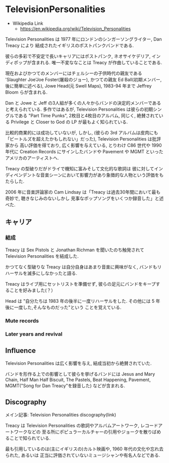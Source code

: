 # TelevisionPersonalities
* Wikipedia Link
    * https://en.wikipedia.org/wiki/Television_Personalities

Television Personalities は 1977 年にロンドンのシンガーソングライター, Dan Treacy により
結成されたイギリスのポストパンクバンドである.

彼らの多彩で不安定で長いキャリアにはポストパンク, ネオサイケデリア, インディポップが含まれる.
唯一不変ななことは Treacy が作曲していることである.

現在およびかつてのメンバーにはチェルシーの子供時代の親友である 'Slaughter Joe'Joe Foster(屠殺のジョー),
かつての親友 Ed Ball(初期メンバー, 後に簡単に述べる), Jowe Head(元 Swell Maps), 1983-94 年まで Jeffrey Bloom
らが含まれる.

Dan と Jowe と Jeff の3人組が多くの人々からバンドの決定的メンバーであると考えられている.
多作ではあるが, Television Personalities は彼らの初期シングルである "Part Time Punks", 2枚目と4枚目のアルバム,
同じく, 絶賛されている Privilege と Closer to God の LP が最もよく知られている.

比較的商業的には成功していないが, しかし,
(彼らの 3rd アルバムは皮肉にも「ビートルズを超えたかもしれない」だった), Television Personalities は批評家から
高い評価を得ており, 広く影響を与えている, とりわけ C86 世代や 1990 年代に Creation Records にサインしたバンドや
Pavement や  MGMT といったアメリカのアーティストへ.

Treacy の型破りだがドライで機知に富みそして文化的な歌詞は
彼に対してインディペンデントな音楽シーンにおいて影響力があり象徴的な人物という評価をもたらした.

2006 年に音楽評論家の Cam Lindsay は「Treacy は過去30年間において最も奇妙で, 聴きなじみのないしかし
見事なポップソングをいくつか録音した」と述べた.

## キャリア
### 結成
Treacy は Sex Pistols と Jonathan Richman を聞いたのち触発されて Television Personalities を結成した.

かつてなく型破りな Treacy は自分自身はあまり音楽に興味がなく, バンドもリハーサルを滅多にしなかったと語る.

Treacy はライブ用にセットリストを準備せず, 彼らの足元にバンドをキープすることを好みました(？）

Head は "自分たちは 1983 年の後半に一度リハーサルをした. その他には 5 年後に一度した,そんなものだった"という
ことを覚えている.

### Mute records

### Later years and revival

## Influence
Television Personalities は広く影響を与え, 結成当初から絶賛されていた.

バンドを形作る上での影響として彼らを挙げるバンドには Jesus and Mary Chain,
Half Man Half Biscuit, The Pastels, Beat Happening, Pavement, MGMT("Song for Dan Treacy"を録音した)
などが含まれる.

## Discography
メイン記事: Television Personalities discography(link)

Treacy は Television Personalities の歌詞やアルバムアートワーク, レコードアートワークなどの
至る所にポピュラーカルチャーの引用やジョークを散りばめることで知られている.

最も引用しているのは(主にイギリスの)カルト映画や, 1960 年代の文化や忘れ去られた, あるいは
正当に評価されていないミュージシャンや有名人などである.
